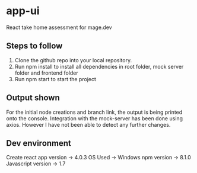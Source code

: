 # app-ui
React take home assessment for mage.dev

## Steps to follow
1. Clone the github repo into your local repository.
2. Run npm install to install all dependencies in root folder, mock server folder and frontend folder
3. Run npm start to start the project

## Output shown
For the initial node creations and branch link, the output is being printed onto the console. Integration with the mock-server has been done using axios. However I have not been able to detect any further changes.

## Dev environment
Create react app version -> 4.0.3
OS Used -> Windows
npm version -> 8.1.0
Javascript version -> 1.7